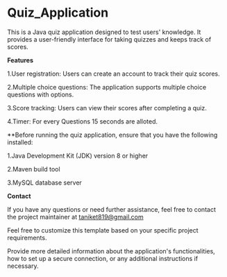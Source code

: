 # Quiz_Application

This is a Java quiz application designed to test users' knowledge. It provides a user-friendly interface for taking quizzes and keeps track of scores.

**Features**

1.User registration: Users can create an account to track their quiz scores.

2.Multiple choice questions: The application supports multiple choice questions with options.

3.Score tracking: Users can view their scores after completing a quiz.

4.Timer: For every Questions 15 seconds are alloted.

**Before running the quiz application, ensure that you have the following installed:

1.Java Development Kit (JDK) version 8 or higher

2.Maven build tool

3.MySQL database server


**Contact**

If you have any questions or need further assistance, feel free to contact the project maintainer at taniket819@gmail.com

Feel free to customize this template based on your specific project requirements.

Provide more detailed information about the application's functionalities, how to set up a secure connection, or any additional instructions if necessary.
